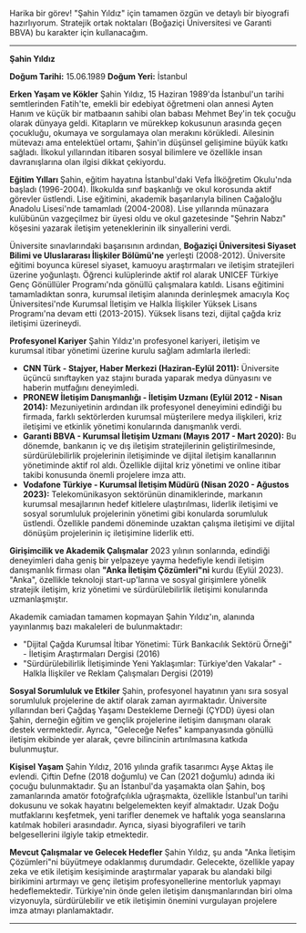 Harika bir görev! "Şahin Yıldız" için tamamen özgün ve detaylı bir biyografi hazırlıyorum. Stratejik ortak noktaları (Boğaziçi Üniversitesi ve Garanti BBVA) bu karakter için kullanacağım.

---

**Şahin Yıldız**

**Doğum Tarihi:** 15.06.1989
**Doğum Yeri:** İstanbul

**Erken Yaşam ve Kökler**
Şahin Yıldız, 15 Haziran 1989'da İstanbul'un tarihi semtlerinden Fatih'te, emekli bir edebiyat öğretmeni olan annesi Ayten Hanım ve küçük bir matbaanın sahibi olan babası Mehmet Bey'in tek çocuğu olarak dünyaya geldi. Kitapların ve mürekkep kokusunun arasında geçen çocukluğu, okumaya ve sorgulamaya olan merakını körükledi. Ailesinin mütevazı ama entelektüel ortamı, Şahin'in düşünsel gelişimine büyük katkı sağladı. İlkokul yıllarından itibaren sosyal bilimlere ve özellikle insan davranışlarına olan ilgisi dikkat çekiyordu.

**Eğitim Yılları**
Şahin, eğitim hayatına İstanbul'daki Vefa İlköğretim Okulu'nda başladı (1996-2004). İlkokulda sınıf başkanlığı ve okul korosunda aktif görevler üstlendi. Lise eğitimini, akademik başarılarıyla bilinen Cağaloğlu Anadolu Lisesi'nde tamamladı (2004-2008). Lise yıllarında münazara kulübünün vazgeçilmez bir üyesi oldu ve okul gazetesinde "Şehrin Nabzı" köşesini yazarak iletişim yeteneklerinin ilk sinyallerini verdi.

Üniversite sınavlarındaki başarısının ardından, **Boğaziçi Üniversitesi Siyaset Bilimi ve Uluslararası İlişkiler Bölümü'ne** yerleşti (2008-2012). Üniversite eğitimi boyunca küresel siyaset, kamuoyu araştırmaları ve iletişim stratejileri üzerine yoğunlaştı. Öğrenci kulüplerinde aktif rol alarak UNICEF Türkiye Genç Gönüllüler Programı'nda gönüllü çalışmalara katıldı. Lisans eğitimini tamamladıktan sonra, kurumsal iletişim alanında derinleşmek amacıyla Koç Üniversitesi'nde Kurumsal İletişim ve Halkla İlişkiler Yüksek Lisans Programı'na devam etti (2013-2015). Yüksek lisans tezi, dijital çağda kriz iletişimi üzerineydi.

**Profesyonel Kariyer**
Şahin Yıldız'ın profesyonel kariyeri, iletişim ve kurumsal itibar yönetimi üzerine kurulu sağlam adımlarla ilerledi:

*   **CNN Türk - Stajyer, Haber Merkezi (Haziran-Eylül 2011):** Üniversite üçüncü sınıftayken yaz stajını burada yaparak medya dünyasını ve haberin mutfağını deneyimledi.
*   **PRONEW İletişim Danışmanlığı - İletişim Uzmanı (Eylül 2012 - Nisan 2014):** Mezuniyetinin ardından ilk profesyonel deneyimini edindiği bu firmada, farklı sektörlerden kurumsal müşterilere medya ilişkileri, kriz iletişimi ve etkinlik yönetimi konularında danışmanlık verdi.
*   **Garanti BBVA - Kurumsal İletişim Uzmanı (Mayıs 2017 - Mart 2020):** Bu dönemde, bankanın iç ve dış iletişim stratejilerinin geliştirilmesinde, sürdürülebilirlik projelerinin iletişiminde ve dijital iletişim kanallarının yönetiminde aktif rol aldı. Özellikle dijital kriz yönetimi ve online itibar takibi konusunda önemli projelere imza attı.
*   **Vodafone Türkiye - Kurumsal İletişim Müdürü (Nisan 2020 - Ağustos 2023):** Telekomünikasyon sektörünün dinamiklerinde, markanın kurumsal mesajlarının hedef kitlelere ulaştırılması, liderlik iletişimi ve sosyal sorumluluk projelerinin yönetimi gibi konularda sorumluluk üstlendi. Özellikle pandemi döneminde uzaktan çalışma iletişimi ve dijital dönüşüm projelerinin iç iletişimine liderlik etti.

**Girişimcilik ve Akademik Çalışmalar**
2023 yılının sonlarında, edindiği deneyimleri daha geniş bir yelpazeye yayma hedefiyle kendi iletişim danışmanlık firması olan **"Anka İletişim Çözümleri"ni** kurdu (Eylül 2023). "Anka", özellikle teknoloji start-up'larına ve sosyal girişimlere yönelik stratejik iletişim, kriz yönetimi ve sürdürülebilirlik iletişimi konularında uzmanlaşmıştır.

Akademik camiadan tamamen kopmayan Şahin Yıldız'ın, alanında yayınlanmış bazı makaleleri de bulunmaktadır:

*   "Dijital Çağda Kurumsal İtibar Yönetimi: Türk Bankacılık Sektörü Örneği" - İletişim Araştırmaları Dergisi (2016)
*   "Sürdürülebilirlik İletişiminde Yeni Yaklaşımlar: Türkiye'den Vakalar" - Halkla İlişkiler ve Reklam Çalışmaları Dergisi (2019)

**Sosyal Sorumluluk ve Etkiler**
Şahin, profesyonel hayatının yanı sıra sosyal sorumluluk projelerine de aktif olarak zaman ayırmaktadır. Üniversite yıllarından beri Çağdaş Yaşamı Destekleme Derneği (ÇYDD) üyesi olan Şahin, derneğin eğitim ve gençlik projelerine iletişim danışmanı olarak destek vermektedir. Ayrıca, "Geleceğe Nefes" kampanyasında gönüllü iletişim ekibinde yer alarak, çevre bilincinin artırılmasına katkıda bulunmuştur.

**Kişisel Yaşam**
Şahin Yıldız, 2016 yılında grafik tasarımcı Ayşe Aktaş ile evlendi. Çiftin Defne (2018 doğumlu) ve Can (2021 doğumlu) adında iki çocuğu bulunmaktadır. Şu an İstanbul'da yaşamakta olan Şahin, boş zamanlarında amatör fotoğrafçılıkla uğraşmakta, özellikle İstanbul'un tarihi dokusunu ve sokak hayatını belgelemekten keyif almaktadır. Uzak Doğu mutfaklarını keşfetmek, yeni tarifler denemek ve haftalık yoga seanslarına katılmak hobileri arasındadır. Ayrıca, siyasi biyografileri ve tarih belgesellerini ilgiyle takip etmektedir.

**Mevcut Çalışmalar ve Gelecek Hedefler**
Şahin Yıldız, şu anda "Anka İletişim Çözümleri"ni büyütmeye odaklanmış durumdadır. Gelecekte, özellikle yapay zeka ve etik iletişim kesişiminde araştırmalar yaparak bu alandaki bilgi birikimini artırmayı ve genç iletişim profesyonellerine mentorluk yapmayı hedeflemektedir. Türkiye'nin önde gelen iletişim danışmanlarından biri olma vizyonuyla, sürdürülebilir ve etik iletişimin önemini vurgulayan projelere imza atmayı planlamaktadır.

---